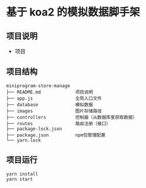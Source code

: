 <!--
 * @Description:
 * @Author: Daito Chai
 * @Date: 2021-07-10 14:15:55
 * @LastEditors: Daito Chai
 * @LastEditTime: 2021-07-10 14:27:25
-->

# 基于 koa2 的模拟数据脚手架

## 项目说明

-   项目

## 项目结构

```
miniprogram-store-manage
├── README.md             项目说明
├── app.js                全局入口文件
├── database              模拟数据
├── images                图片存储路径
├── controllers           控制器（从数据库里获取数据）
├── routes                路由注册（接口）
├── package-lock.json
├── package.json          npm包管理配置
└── yarn.lock

```

## 项目运行

```
yarn install
yarn start

```
